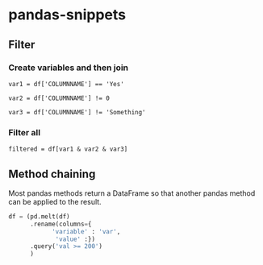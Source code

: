 # pandas-snippets

## Filter

### Create variables and then join

`var1 = df['COLUMNNAME'] == 'Yes'`

`var2 = df['COLUMNNAME'] != 0`

`var3 = df['COLUMNNAME'] != 'Something' `

### Filter all
`filtered = df[var1 & var2 & var3]`

## Method chaining

Most pandas methods return a DataFrame so that another pandas method can be applied to the result.

```python
df = (pd.melt(df)
      .rename(columns={
            'variable' : 'var',           
             'value' :})
      .query('val >= 200')
      )
```
